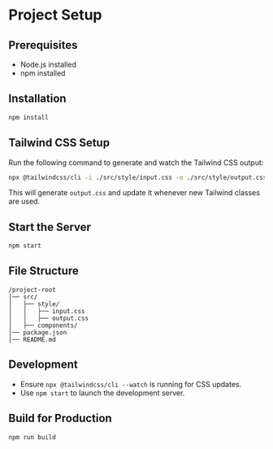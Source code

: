 # Project Setup

## Prerequisites
- Node.js installed
- npm installed

## Installation
```sh
npm install
```

## Tailwind CSS Setup
Run the following command to generate and watch the Tailwind CSS output:
```sh
npx @tailwindcss/cli -i ./src/style/input.css -o ./src/style/output.css --watch
```
This will generate `output.css` and update it whenever new Tailwind classes are used.

## Start the Server
```sh
npm start
```

## File Structure
```
/project-root
│── src/
│   ├── style/
│   │   ├── input.css
│   │   ├── output.css
│   ├── components/
│── package.json
│── README.md
```

## Development
- Ensure `npx @tailwindcss/cli --watch` is running for CSS updates.
- Use `npm start` to launch the development server.

## Build for Production
```sh
npm run build

